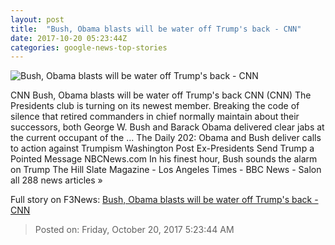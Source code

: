 ```yaml
---
layout: post
title:  "Bush, Obama blasts will be water off Trump's back - CNN"
date: 2017-10-20 05:23:44Z
categories: google-news-top-stories
---
```


![Bush, Obama blasts will be water off Trump's back - CNN](http://cdn.cnn.com/cnnnext/dam/assets/170712184544-0712-obama-trump-bush-nominations-thumbnail-super-tease.jpg)

CNN Bush, Obama blasts will be water off Trump's back CNN (CNN) The Presidents club is turning on its newest member. Breaking the code of silence that retired commanders in chief normally maintain about their successors, both George W. Bush and Barack Obama delivered clear jabs at the current occupant of the ... The Daily 202: Obama and Bush deliver calls to action against Trumpism Washington Post Ex-Presidents Send Trump a Pointed Message NBCNews.com In his finest hour, Bush sounds the alarm on Trump The Hill Slate Magazine - Los Angeles Times - BBC News - Salon all 288 news articles »


Full story on F3News: [Bush, Obama blasts will be water off Trump's back - CNN](http://www.f3nws.com/n/hjKYkG)

> Posted on: Friday, October 20, 2017 5:23:44 AM

